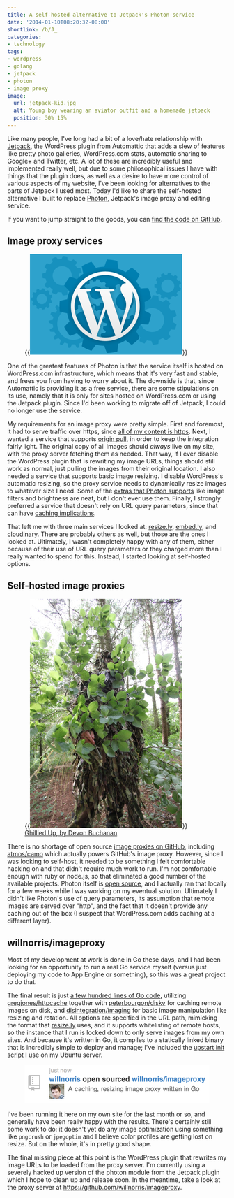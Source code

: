 ```yaml
---
title: A self-hosted alternative to Jetpack's Photon service
date: '2014-01-10T08:20:32-08:00'
shortlink: /b/J_
categories:
- technology
tags:
- wordpress
- golang
- jetpack
- photon
- image proxy
image:
  url: jetpack-kid.jpg
  alt: Young boy wearing an aviator outfit and a homemade jetpack
  position: 30% 15%
---
```


Like many people, I've long had a bit of a love/hate relationship with [Jetpack][], the WordPress plugin from Automattic
that adds a slew of features like pretty photo galleries, WordPress.com stats, automatic sharing to Google+ and Twitter,
etc.  A lot of these are incredibly useful and implemented really well, but due to some philosophical issues I have with
things that the plugin does, as well as a desire to have more control of various aspects of my website, I've been
looking for alternatives to the parts of Jetpack I used most.  Today I'd like to share the self-hosted alternative I
built to replace [Photon][], Jetpack's image proxy and editing service.

If you want to jump straight to the goods, you can [find the code on GitHub][willnorris/imageproxy].

[Jetpack]: http://jetpack.me/
[Photon]: http://developer.wordpress.com/docs/photon/
[willnorris/imageproxy]: https://github.com/willnorris/imageproxy


## Image proxy services ##

<aside class="alignleft outset"><figure>
  {{<img src="wordpress-cogs.png" alt="WordPress logo" width="350">}}
</figure></aside>

One of the greatest features of Photon is that the service itself is hosted on WordPress.com infrastructure, which means
that it's very fast and stable, and frees you from having to worry about it.  The downside is that, since Automattic is
providing it as a free service, there are some stipulations on its use, namely that it is only for sites hosted on
WordPress.com or using the Jetpack plugin.  Since I'd been working to migrate off of Jetpack, I could no longer use the
service.

My requirements for an image proxy were pretty simple.  First and foremost, it had to serve traffic over https, since
[all of my content is https][https].  Next, I wanted a service that supports [origin pull][], in order to keep the
integration fairly light.  The original copy of all images should *always* live on my site, with the proxy server
fetching them as needed.  That way, if I ever disable the WordPress plugin that is rewriting my image URLs, things
should still work as normal, just pulling the images from their original location.  I also needed a service that
supports basic image resizing.  I disable WordPress's automatic resizing, so the proxy service needs to dynamically
resize images to whatever size I need.  Some of the [extras that Photon supports][photon-extras] like image filters and
brightness are neat, but I don't ever use them.  Finally, I strongly preferred a service that doesn't rely on URL query
parameters, since that can have [caching implications][].

That left me with three main services I looked at: [resize.ly][], [embed.ly][], and [cloudinary][].  There are probably
others as well, but those are the ones I looked at.  Ultimately, I wasn't completely happy with any of them, either
because of their use of URL query parameters or they charged more than I really wanted to spend for this.  Instead, I
started looking at self-hosted options.

[https]: /2012/12/all-https-all-the-time
[origin pull]: http://www.whoishostingthis.com/blog/2010/06/30/cdns-push-vs-pull/
[photon-extras]: http://developer.wordpress.com/docs/photon/api/
[caching implications]: http://www.stevesouders.com/blog/2008/08/23/revving-filenames-dont-use-querystring/
[resize.ly]: https://resize.ly/
[embed.ly]: http://embed.ly/display
[cloudinary]: http://cloudinary.com/


## Self-hosted image proxies ##

<aside class="alignright outset"><figure>
  {{<img src="ghillied-up.jpg" alt="Man wearing a ghillie camouflage suit" width="350">}}
  <figcaption><a href="https://secure.flickr.com/photos/divinenephron/4857328881/">Ghillied Up, by Devon Buchanan</a></figcaption>
</figure></aside>

There is no shortage of open source [image proxies on GitHub][], including [atmos/camo][] which actually powers GitHub's
image proxy.  However, since I was looking to self-host, it needed to be something I felt comfortable hacking on and
that didn't require much work to run.  I'm not comfortable enough with ruby or node.js, so that eliminated a good number
of the available projects.  Photon itself is [open source][photon-server], and I actually ran that locally for a few
weeks while I was working on my eventual solution.  Ultimately I didn't like Photon's use of query parameters, its
assumption that remote images are served over "http", and the fact that it doesn't provide any caching out of the box (I
suspect that WordPress.com adds caching at a different layer).

[image proxies on GitHub]: https://github.com/search?q=imageproxy+OR+image-proxy&type=Repositories
[atmos/camo]: https://github.com/atmos/camo
[photon-server]: http://code.svn.wordpress.org/photon/


## willnorris/imageproxy ##

Most of my development at work is done in Go these days, and I had been looking for an opportunity to run a real Go
service myself (versus just deploying my code to App Engine or something), so this was a great project to do that.

The final result is just [a few hundred lines of Go code][willnorris/imageproxy], utilizing [gregjones/httpcache][]
together with [peterbourgon/diskv] for caching remote images on disk, and [disintegration/imaging] for basic image
manipulation like resizing and rotation.  All options are specified in the URL path, mimicking the format that
[resize.ly][] uses, and it supports whitelisting of remote hosts, so the instance that I run is locked down to only
serve images from my own sites.  And because it's written in Go, it compiles to a statically linked binary that is
incredibly simple to deploy and manage; I've included the [upstart init script][] I use on my Ubuntu server.

<figure class="aligncenter">
  <a href="https://github.com/willnorris/imageproxy"><img src="open-source-imageproxy.png"
    alt="GitHub screenshot stating, 'willnorris open sourced willnorris/imageproxy'" width="450"></a>
</figure>

I've been running it here on my own site for the last month or so, and generally have been really happy with the
results.  There's certainly still some work to do: it doesn't yet do any image optimization using something like
`pngcrush` or `jpegoptim` and I believe color profiles are getting lost on resize.  But on the whole, it's in pretty
good shape.

The final missing piece at this point is the WordPress plugin that rewrites my image URLs to be loaded from the proxy
server.  I'm currently using a severely hacked up version of the photon module from the Jetpack plugin which I hope to
clean up and release soon.  In the meantime, take a look at the proxy server at
<https://github.com/willnorris/imageproxy>.

[gregjones/httpcache]: https://github.com/gregjones/httpcache
[peterbourgon/diskv]: https://github.com/peterbourgon/diskv
[disintegration/imaging]: https://github.com/disintegration/imaging
[upstart init script]: https://github.com/willnorris/imageproxy/blob/main/etc/imageproxy.conf
